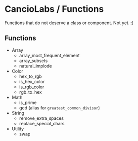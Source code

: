 # CancioLabs / Functions
Functions that do not deserve a class or component. Not yet. :)

## Functions
* Array
  * array_most_frequent_element
  * array_subsets
  * natural_implode
* Color
  * hex_to_rgb
  * is_hex_color
  * is_rgb_color
  * rgb_to_hex
* Math
  * is_prime
  * gcd (alias for `greatest_common_divisor`)
* String
  * remove_extra_spaces
  * replace_special_chars
* Utility
  * swap